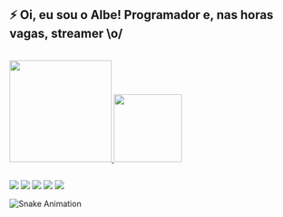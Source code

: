 ## ⚡️ Oi, eu sou o Albe! Programador e, nas horas vagas, streamer \o/
<br />
<div style='display: flex'>
<a href="https://github.com/AlbeJrr" target='_blank'>
<img height=180em src="https://github-readme-stats.vercel.app/api?username=AlbeJrr&show_icons=true" />
 <img height=120em src="https://github-readme-stats.vercel.app/api/top-langs/?username=AlbeJrr&layout=compact" />
</div>
  
 ##
 
<div class='display: inline_block'>
<a href="https://maralto.shop" target='_blank' ><img src='https://img.shields.io/badge/Discord-7289DA?style=for-the-badge&logo=discord&logoColor=white'></a>  
<a href="https://youtube.com/albejrr" target='_blank' ><img src='https://img.shields.io/badge/YouTube-FF0000?style=for-the-badge&logo=youtube&logoColor=white'></a>  
<a href="https://twitch.tv/albejrr" target='_blank' ><img src='https://img.shields.io/badge/Twitch-9146FF?style=for-the-badge&logo=twitch&logoColor=white'></a>  
<a href="https://instagram.com/albejrr" target='_blank' ><img src='https://img.shields.io/badge/Instagram-E4405F?style=for-the-badge&logo=instagram&logoColor=white'></a>  
<a href="https://twitter.com/albejrr" target='_blank' ><img src='https://img.shields.io/badge/Twitter-1DA1F2?style=for-the-badge&logo=twitter&logoColor=white'></a>  
</div>
 
![Snake Animation](https://github.com/AlbeJrr)
